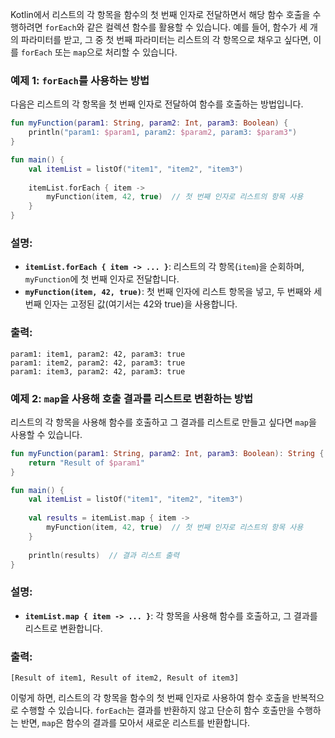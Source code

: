 Kotlin에서 리스트의 각 항목을 함수의 첫 번째 인자로 전달하면서 해당 함수 호출을 수행하려면 `forEach`와 같은 컬렉션 함수를 활용할 수 있습니다. 예를 들어, 함수가 세 개의 파라미터를 받고, 그 중 첫 번째 파라미터는 리스트의 각 항목으로 채우고 싶다면, 이를 `forEach` 또는 `map`으로 처리할 수 있습니다.

### 예제 1: `forEach`를 사용하는 방법

다음은 리스트의 각 항목을 첫 번째 인자로 전달하여 함수를 호출하는 방법입니다.

```kotlin
fun myFunction(param1: String, param2: Int, param3: Boolean) {
    println("param1: $param1, param2: $param2, param3: $param3")
}

fun main() {
    val itemList = listOf("item1", "item2", "item3")
    
    itemList.forEach { item ->
        myFunction(item, 42, true)  // 첫 번째 인자로 리스트의 항목 사용
    }
}
```

### 설명:
- **`itemList.forEach { item -> ... }`**: 리스트의 각 항목(`item`)을 순회하며, `myFunction`에 첫 번째 인자로 전달합니다.
- **`myFunction(item, 42, true)`**: 첫 번째 인자에 리스트 항목을 넣고, 두 번째와 세 번째 인자는 고정된 값(여기서는 42와 true)을 사용합니다.

### 출력:
```
param1: item1, param2: 42, param3: true
param1: item2, param2: 42, param3: true
param1: item3, param2: 42, param3: true
```

### 예제 2: `map`을 사용해 호출 결과를 리스트로 변환하는 방법

리스트의 각 항목을 사용해 함수를 호출하고 그 결과를 리스트로 만들고 싶다면 `map`을 사용할 수 있습니다.

```kotlin
fun myFunction(param1: String, param2: Int, param3: Boolean): String {
    return "Result of $param1"
}

fun main() {
    val itemList = listOf("item1", "item2", "item3")
    
    val results = itemList.map { item ->
        myFunction(item, 42, true)  // 첫 번째 인자로 리스트의 항목 사용
    }
    
    println(results)  // 결과 리스트 출력
}
```

### 설명:
- **`itemList.map { item -> ... }`**: 각 항목을 사용해 함수를 호출하고, 그 결과를 리스트로 변환합니다.

### 출력:
```
[Result of item1, Result of item2, Result of item3]
```

이렇게 하면, 리스트의 각 항목을 함수의 첫 번째 인자로 사용하여 함수 호출을 반복적으로 수행할 수 있습니다. `forEach`는 결과를 반환하지 않고 단순히 함수 호출만을 수행하는 반면, `map`은 함수의 결과를 모아서 새로운 리스트를 반환합니다.
